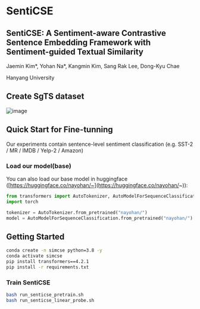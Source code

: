 # SentiCSE
## SentiCSE: A Sentiment-aware Contrastive Sentence Embedding Framework with Sentiment-guided Textual Similarity
Jaemin Kim*, Yohan Na*, Kangmin Kim, Sang Rak Lee, Dong-Kyu Chae

Hanyang University

## Create SgTS dataset
![image](https://github.com/nayohan/SentiCSE/assets/54879393/1e6bb6b0-b4a8-4d9f-8429-d7b7d9f3e181)



## Quick Start for Fine-tunning
Our experiments contain sentence-level sentiment classification (e.g. SST-2 / MR / IMDB / Yelp-2 / Amazon) 

### Load our model(base)
You can also load our base model in huggingface ([https://huggingface.co/nayohan/~](https://huggingface.co/nayohan/~)):
```python
from transformers import AutoTokenizer, AutoModelForSequenceClassification
import torch

tokenizer = AutoTokenizer.from_pretrained("nayohan/")
model = AutoModelForSequenceClassification.from_pretrained("nayohan/")
```

## Getting Started

```bash
conda create -n simcse python=3.8 -y
conda activate simcse
pip install transformers==4.2.1
pip install -r requirements.txt
```

### Train SentiCSE
```bash
bash run_senticse_pretrain.sh
bash run_senticse_linear_probe.sh
```
